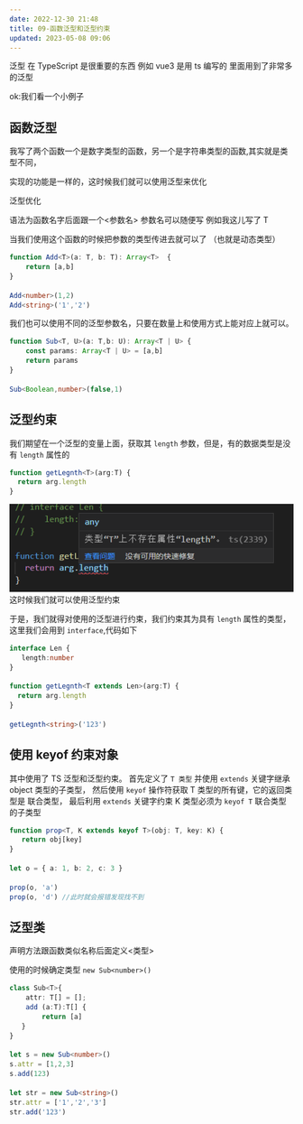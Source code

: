 ```yaml
---
date: 2022-12-30 21:48
title: 09-函数泛型和泛型约束
updated: 2023-05-08 09:06
---
```


泛型 在 TypeScript 是很重要的东西 例如 vue3 是用 ts 编写的 里面用到了非常多的泛型

ok:我们看一个小例子

## 函数泛型

我写了两个函数一个是数字类型的函数，另一个是字符串类型的函数,其实就是类型不同，

实现的功能是一样的，这时候我们就可以使用泛型来优化

泛型优化

语法为函数名字后面跟一个<参数名> 参数名可以随便写 例如我这儿写了 T

当我们使用这个函数的时候把参数的类型传进去就可以了 （也就是动态类型）
```ts
function Add<T>(a: T, b: T): Array<T>  {
    return [a,b]
}
 
Add<number>(1,2)
Add<string>('1','2')
```

我们也可以使用不同的泛型参数名，只要在数量上和使用方式上能对应上就可以。
```ts
function Sub<T, U>(a: T,b: U): Array<T | U> {
    const params: Array<T | U> = [a,b]
    return params
}

Sub<Boolean,number>(false,1)
```

## 泛型约束

我们期望在一个泛型的变量上面，获取其 `length` 参数，但是，有的数据类型是没有 `length` 属性的

```ts
function getLegnth<T>(arg:T) {
  return arg.length
}
```

![](./_images/Pasted-image-20221230220907.png)
这时候我们就可以使用泛型约束

于是，我们就得对使用的泛型进行约束，我们约束其为具有 `length` 属性的类型，这里我们会用到 `interface`,代码如下

```ts
interface Len {
   length:number
}
 
function getLegnth<T extends Len>(arg:T) {
  return arg.length
}
 
getLegnth<string>('123')
```

## 使用 keyof 约束对象

其中使用了 TS 泛型和泛型约束。
首先定义了 `T 类型` 并使用 `extends` 关键字继承 object 类型的子类型，
然后使用 `keyof` 操作符获取 T 类型的所有键，它的返回类型是 联合类型，
最后利用 `extends` 关键字约束 K 类型必须为 `keyof T` 联合类型的子类型

```ts
function prop<T, K extends keyof T>(obj: T, key: K) {
   return obj[key]
}

let o = { a: 1, b: 2, c: 3 }

prop(o, 'a') 
prop(o, 'd') //此时就会报错发现找不到
```

## 泛型类

声明方法跟函数类似名称后面定义<类型>

使用的时候确定类型 `new Sub<number>()`

```ts
class Sub<T>{
    attr: T[] = [];
    add (a:T):T[] {
        return [a]
   }
}

let s = new Sub<number>()
s.attr = [1,2,3]
s.add(123)

let str = new Sub<string>()
str.attr = ['1','2','3']
str.add('123')
```